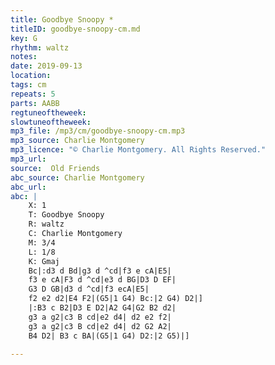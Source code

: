 ```yaml
---
title: Goodbye Snoopy *
titleID: goodbye-snoopy-cm.md
key: G
rhythm: waltz
notes:
date: 2019-09-13
location:
tags: cm
repeats: 5
parts: AABB
regtuneoftheweek:
slowtuneoftheweek:
mp3_file: /mp3/cm/goodbye-snoopy-cm.mp3
mp3_source: Charlie Montgomery
mp3_licence: "© Charlie Montgomery. All Rights Reserved."
mp3_url:
source:  Old Friends
abc_source: Charlie Montgomery
abc_url:
abc: |
    X: 1
    T: Goodbye Snoopy
    R: waltz
    C: Charlie Montgomery
    M: 3/4
    L: 1/8
    K: Gmaj
    Bc|:d3 d Bd|g3 d ^cd|f3 e cA|E5|
    f3 e cA|F3 d ^cd|e3 d BG|D3 D EF|
    G3 D GB|d3 d ^cd|f3 ecA|E5|
    f2 e2 d2|E4 F2|(G5|1 G4) Bc:|2 G4) D2|]
    |:B3 c B2|D3 E D2|A2 G4|G2 B2 d2|
    g3 a g2|c3 B cd|e2 d4| d2 e2 f2|
    g3 a g2|c3 B cd|e2 d4| d2 G2 A2|
    B4 D2| B3 c BA|(G5|1 G4) D2:|2 G5)|]

---
```


